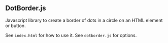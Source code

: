 ## DotBorder.js

Javascript library to create a border of dots in a circle on an HTML element or button.

See ```index.html``` for how to use it. See ```dotborder.js``` for options.

